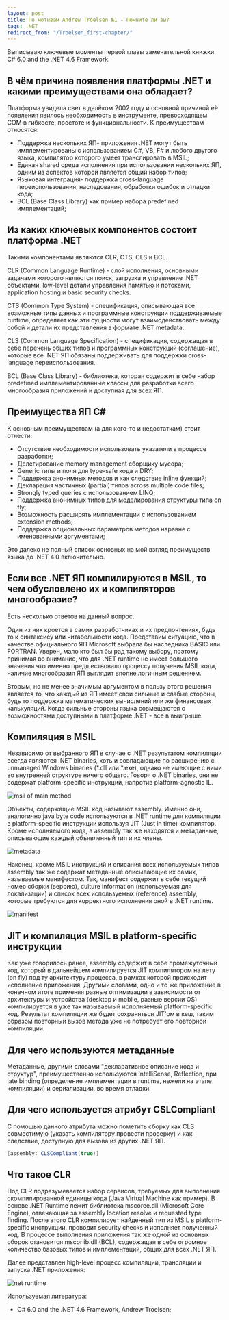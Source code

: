 ```yaml
---
layout: post
title: По мотивам Andrew Troelsen №1 - Помните ли вы?
tags: .NET
redirect_from: "/Troelsen_first-chapter/"
---
```


Выписываю ключевые моменты первой главы замечательной книжки C# 6.0 and the .NET 4.6 Framework.

## В чём причина появления платформы .NET и какими преимуществами она обладает?

Платформа увидела свет в далёком 2002 году и основной причиной её появления явилось необходимость в инструменте, превосходящем COM в гибкосте, простоте и функциональности. К преимуществам относятся:

- Поддержка нескольких ЯП- приложения .NET могут быть имплементированы с использованием C#, VB, F# и любого другого языка, компилятор которого умеет транслировать в MSIL;
- Единая shared среда исполнения при использовании нескольких ЯП, одним из аспектов которой является общий набор типов;
- Языковая интеграция- поддержка cross-language переиспользования, наследования, обработки ошибок и отладки кода;
- BCL (Base Class Library) как пример набора predefined имплементаций;

## Из каких ключевых компонентов состоит платформа .NET

Такими компонентами являются CLR, CTS, CLS и BCL.

CLR (Common Language Runtime) - слой исполнения, основными задачами которого являются поиск, загрузка и управление .NET объектами, low-level детали управления памятью и потоками, application hosting и basic security checks.

CTS (Common Type System) - спецификация, описывающая все возможные типы данных и программные конструкции поддерживаемые runtime, определяет как эти сущности могут взаимодействовать между собой и детали их представления в формате .NET metadata.

CLS (Common Language Specification) - спецификация, содержащая в себе перечень общих типов и программных конструкций (соглашение), которые все .NET ЯП обязаны поддерживать для поддержки cross-language переиспользования.

BCL (Base Class Library) - библиотека, которая содержит в себе набор predefined имплементированные классы для разработки всего многообразия приложений и доступная для всех ЯП.

## Преимущества ЯП C#

К основным преимуществам (а для кого-то и недостаткам) стоит отнести:

- Отсутствие необходимости использовать указатели в процессе разработки;
- Делегирование memory management сборщику мусора;
- Generic типы и поля для type-safe кода и DRY;
- Поддержка анонимных методов и как следствие inline функций;
- Декларация частичных (partial) типов across multiple code files; 
- Strongly typed queries с использованием LINQ;
- Поддержка анонимных типов для моделирования структуры типа on fly;
- Возможность расширять имплементации с использованием extension methods;
- Поддержка опциональных параметров методов наравне с именованными аргументами;

Это далеко не полный список основных на мой взгляд преимуществ языка до .NET 4.0 включительно.

## Если все .NET ЯП компилируются в MSIL, то чем обусловлено их и компиляторов многообразие?

Есть несколько ответов на данный вопрос. 

Один из них кроется в самих разработчиках и их предпочтениях, будь то к синтаксису или читабельности кода. Представим ситуацию, что в качестве официального ЯП Microsoft выбрала бы наследника BASIC или FORTRAN. Уверен, мало кто был бы рад такому выбору, поэтому принимая во внимание, что для .NET runtime не имеет большого значения что именно предшествовало процессу получения MSIL кода, наличие многообразия ЯП выглядит вполне логичным решением.

Вторым, но не менее значимым аргументом в пользу этого решения является то, что каждый из ЯП имеет свои сильные и слабые стороны, будь то поддержка математических вычислений или же финансовых калькуляций. Когда сильные стороны языка совмещаются с возможностями доступными в платформе .NET - все в выигрыше.

## Компиляция в MSIL

Независимо от выбранного ЯП в случае с .NET результатом компиляции всегда являются .NET binaries, хоть и совпадающие по расширению с unmanaged Windows binaries (*.dll или *.exe), однако не имеющие с ними во внутренней структуре ничего общего. Говоря о .NET binaries, они не содержат platform-specific инструкций, напротив platform-agnostic IL.

![msil of main method](/images/post/main_msil.png)

Объекты, содержащие MSIL код называют assembly. Именно они, аналогично java byte code используются в .NET runtime для компиляции в platform-specific инструкции используя JIT (Just in time) компилятор. Кроме исполняемого кода, в assembly так же находятся и метаданные, описывающие каждый объявленный тип и их члены.

![metadata](/images/post/metadata.png)

Наконец, кроме MSIL инструкций и описания всех используемых типов assembly так же содержат метаданные описывающие их самих, называемые манифестом. Так, манифест содержит в себе текущий номер сборки (версию), culture information (используемая для локализации) и список всех используемых (reference) assembly, которые требуются для корректного исполнения оной в .NET runtime.

![manifest](/images/post/manifest.png)

## JIT и компиляция MSIL в platform-specific инструкции

Как уже говорилось ранее, assembly содержит в себе промежуточный код, который в дальнейшем компилируется JIT компилятором на лету (on fly) под ту архитектуру процесса, в рамках которой происходит исполнение приложения. Другими словами, одно и то же приложение в конечном итоге применяя разные оптимизации в зависимости от архитектуры и устройства (desktop и mobile, разные версии OS) компилируется в уже так называемый исполняемый platform-specific код. Результат компиляции же будет сохраняться JIT'ом в кеш, таким образом повторный вызов метода уже не потребует его повторной компиляции.

## Для чего используются метаданные

Метаданные, другими словами "декларативное описание кода и структур", преимущественно используются IntelliSense, Reflection, при late binding (определение имплементации в runtime, нежели на этапе компиляции) и сериализации, во время отладки.

## Для чего используется атрибут CSLCompliant

С помощью данного атрибута можно пометить сборку как CLS совместимую (указать компилятору провести проверку) и как следствие, доступную для вызова из других .NET ЯП.

```csharp
[assembly: CLSCompliant(true)]
```

## Что такое CLR

Под CLR подразумевается набор сервисов, требуемых для выполнения скомпилированной единицы кода (Java Virtual Machine как пример). В основе .NET Runtime лежит библиотека mscoree.dll (Microsoft Core Engine), отвечающая за assembly location resolve и requested type finding. После этого CLR компилирует найденный тип из MSIL в platform-specific инструкции, проводит security checks и исполняет полученный код. В процессе выполнения приложения так же одной из основных сборок становится mscorlib.dll (BCL), содержащая в себе огромное количество базовых типов и имплементаций, общих для всех .NET ЯП.

Далее представлен high-level процесс компиляции, трансляции и запуска .NET приложения:

![net runtime](/images/post/net_runtime.png)

Используемая литература:

- C# 6.0 and the .NET 4.6 Framework, Andrew Troelsen;